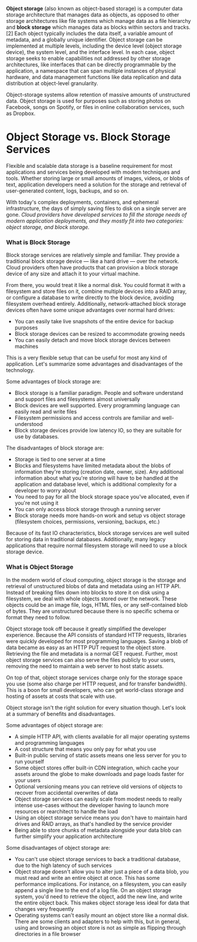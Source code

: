 __Object storage__ (also known as object-based storage) is a computer data storage architecture that manages data as objects, as opposed to other storage architectures like file systems which manage data as a file hierarchy and __block storage__ which manages data as blocks within sectors and tracks.[2] Each object typically includes the data itself, a variable amount of metadata, and a globally unique identifier. Object storage can be implemented at multiple levels, including the device level (object storage device), the system level, and the interface level. In each case, object storage seeks to enable capabilities not addressed by other storage architectures, like interfaces that can be directly programmable by the application, a namespace that can span multiple instances of physical hardware, and data management functions like data replication and data distribution at object-level granularity.


Object-storage systems allow retention of massive amounts of unstructured data. Object storage is used for purposes such as storing photos on Facebook, songs on Spotify, or files in online collaboration services, such as Dropbox.

# Object Storage vs. Block Storage Services

Flexible and scalable data storage is a baseline requirement for most applications and services being developed with modern techniques and tools. Whether storing large or small amounts of images, videos, or blobs of text, application developers need a solution for the storage and retrieval of user-generated content, logs, backups, and so on.

With today's complex deployments, containers, and ephemeral infrastructure, the days of simply saving files to disk on a single server are gone. _Cloud providers have developed services to fill the storage needs of modern application deployments, and they mostly fit into two categories: object storage, and block storage._

### What is Block Storage

Block storage services are relatively simple and familiar. They provide a traditional block storage device — like a hard drive — over the network. Cloud providers often have products that can provision a block storage device of any size and attach it to your virtual machine.

From there, you would treat it like a normal disk. You could format it with a filesystem and store files on it, combine multiple devices into a RAID array, or configure a database to write directly to the block device, avoiding filesystem overhead entirely. Additionally, network-attached block storage devices often have some unique advantages over normal hard drives:

* You can easily take live snapshots of the entire device for backup purposes
* Block storage devices can be resized to accommodate growing needs
* You can easily detach and move block storage devices between machines

This is a very flexible setup that can be useful for most any kind of application. Let's summarize some advantages and disadvantages of the technology.

Some advantages of block storage are:

* Block storage is a familiar paradigm. People and software understand and support files and filesystems almost universally
* Block devices are well supported. Every programming language can easily read and write files
* Filesystem permissions and access controls are familiar and well-understood
* Block storage devices provide low latency IO, so they are suitable for use by databases.

The disadvantages of block storage are:

* Storage is tied to one server at a time  
* Blocks and filesystems have limited metadata about the blobs of information they're storing (creation date, owner, size). Any additional information about what you're storing will have to be handled at the application and database level, which is additional complexity for a developer to worry about  
* You need to pay for all the block storage space you've allocated, even if you're not using it  
* You can only access block storage through a running server  
* Block storage needs more hands-on work and setup vs object storage (filesystem choices, permissions, versioning, backups, etc.)  

Because of its fast IO characteristics, block storage services are well suited for storing data in traditional databases. Additionally, many legacy applications that require normal filesystem storage will need to use a block storage device.

### What is Object Storage

In the modern world of cloud computing, object storage is the storage and retrieval of unstructured blobs of data and metadata using an HTTP API. Instead of breaking files down into blocks to store it on disk using a filesystem, we deal with whole objects stored over the network. These objects could be an image file, logs, HTML files, or any self-contained blob of bytes. They are unstructured because there is no specific schema or format they need to follow.

Object storage took off because it greatly simplified the developer experience. Because the API consists of standard HTTP requests, libraries were quickly developed for most programming languages. Saving a blob of data became as easy as an HTTP PUT request to the object store. Retrieving the file and metadata is a normal GET request. Further, most object storage services can also serve the files publicly to your users, removing the need to maintain a web server to host static assets.

On top of that, object storage services charge only for the storage space you use (some also charge per HTTP request, and for transfer bandwidth). This is a boon for small developers, who can get world-class storage and hosting of assets at costs that scale with use.

Object storage isn't the right solution for every situation though. Let's look at a summary of benefits and disadvantages.

Some advantages of object storage are:

* A simple HTTP API, with clients available for all major operating systems and programming languages  
* A cost structure that means you only pay for what you use  
* Built-in public serving of static assets means one less server for you to run yourself  
* Some object stores offer built-in CDN integration, which cache your assets around the globe to make downloads and page loads faster for your users  
* Optional versioning means you can retrieve old versions of objects to recover from accidental overwrites of data  
* Object storage services can easily scale from modest needs to really intense use-cases without the developer having to launch more resources or rearchitect to handle the load  
* Using an object storage service means you don't have to maintain hard drives and RAID arrays, as that's handled by the service provider
* Being able to store chunks of metadata alongside your data blob can further simplify your application architecture

Some disadvantages of object storage are:

* You can't use object storage services to back a traditional database, due to the high latency of such services
* Object storage doesn't allow you to alter just a piece of a data blob, you must read and write an entire object at once. This has some performance implications. For instance, on a filesystem, you can easily append a single line to the end of a log file. On an object storage system, you'd need to retrieve the object, add the new line, and write the entire object back. This makes object storage less ideal for data that changes very frequently
* Operating systems can't easily mount an object store like a normal disk. There are some clients and adapters to help with this, but in general, using and browsing an object store is not as simple as flipping through directories in a file browser












